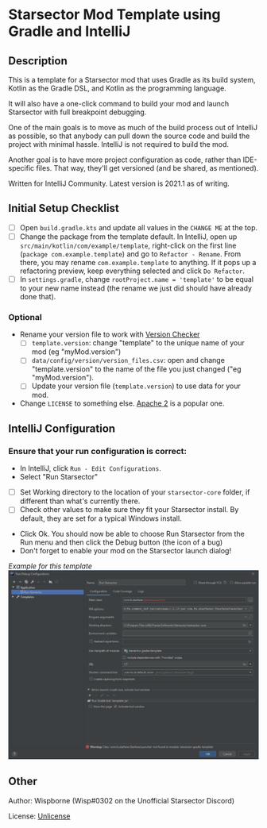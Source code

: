 # Starsector Mod Template using Gradle and IntelliJ

## Description

This is a template for a Starsector mod that uses Gradle as its build system, Kotlin as the Gradle DSL, and Kotlin as the programming language.

It will also have a one-click command to build your mod and launch Starsector with full breakpoint debugging.

One of the main goals is to move as much of the build process out of IntelliJ as possible, so that anybody can pull down the source code and build the project with minimal hassle. IntelliJ is not required to build the mod.

Another goal is to have more project configuration as code, rather than IDE-specific files. That way, they'll get versioned (and be shared, as mentioned).

Written for IntelliJ Community. Latest version is 2021.1 as of writing.

## Initial Setup Checklist

- [ ] Open `build.gradle.kts` and update all values in the `CHANGE ME` at the top.
- [ ] Change the package from the template default. In IntelliJ, open up `src/main/kotlin/com/example/template`, right-click on the first line (`package com.example.template`) and go to `Refactor - Rename`. From there, you may rename `com.example.template` to anything. If it pops up a refactoring preview, keep everything selected and click `Do Refactor`. 
- [ ] In `settings.gradle`, change `rootProject.name = 'template'` to be equal to your new name instead (the rename we just did should have already done that).
  
### Optional

- Rename your version file to work with [Version Checker](http://fractalsoftworks.com/forum/index.php?topic=8181.0)
  - [ ] `template.version`: change "template" to the unique name of your mod (eg "myMod.version")
  - [ ] `data/config/version/version_files.csv`: open and change "template.version" to the name of the file you just changed ("eg "myMod.version").
  - [ ] Update your version file (`template.version`) to use data for your mod.
- Change `LICENSE` to something else. [Apache 2](https://tldrlegal.com/license/apache-license-2.0-(apache-2.0)) is a popular one.

## IntelliJ Configuration

### Ensure that your run configuration is correct:

- In IntelliJ, click `Run - Edit Configurations`.
- Select "Run Starsector"
- [ ] Set Working directory to the location of your `starsector-core` folder, if different than what's currently there.
- [ ] Check other values to make sure they fit your Starsector install. By default, they are set for a typical Windows install.
- Click Ok. You should now be able to choose Run Starsector from the Run menu and then click the Debug button (the icon of a bug) 
- Don't forget to enable your mod on the Starsector launch dialog!

*Example for this template*
![Final Run Configuration](screenshots/runConfig.png "Final Run Configuration")

## Other

Author: Wispborne (Wisp#0302 on the Unofficial Starsector Discord)

License: [Unlicense](https://github.com/davidwhitman/starsector-mod-template/blob/master/LICENSE)
